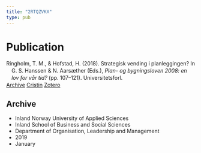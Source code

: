 ```yaml
---
title: "2RTQZVKX"
type: pub
---
```

<h1>Publication</h1>
<article id="csl-bib-container-2RTQZVKX" class="csl-bib-container">
  <div class="csl-bib-body" style="line-height: 1.35; padding-left: 1em; text-indent:-1em;">
  <div class="csl-entry">Ringholm, T. M., &amp; Hofstad, H. (2018). Strategisk vending i planleggingen? In G. S. Hanssen &amp; N. Aars&#xE6;ther (Eds.), <i>Plan- og bygningsloven 2008: en lov for v&#xE5;r tid?</i> (pp. 107&#x2013;121). Universitetsforl.</div>
</div>
  <div class="csl-bib-buttons">
    <a href="#taxonomy-article-2RTQZVKX" class="csl-bib-button">Archive</a>
    <a href alt="Cristin URL" class="csl-bib-button">Cristin</a>
    <a href alt="Zotero URL" class="csl-bib-button">Zotero</a>
  </div>
  <div id="csl-bib-meta-container-2RTQZVKX"></div>
</article>
<div id="csl-bib-meta-2RTQZVKX" class="csl-bib-meta">
  <article id="taxonomy-article-2RTQZVKX" class="taxonomy-article">
    <h1>Archive</h1>
    <ul>
      <li>Inland Norway University of Applied Sciences</li>
      <li>Inland School of Business and Social Sciences</li>
      <li>Department of Organisation, Leadership and Management</li>
      <li>2019</li>
      <li>January</li>
    </ul>
  </article>
</div>
